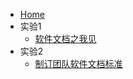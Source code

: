 * [Home](/)
* 实验1
  * [软件文档之我见](/实验1/2020302598-王旻安-第01次实验.md)
* 实验2
  * [制订团队软件文档标准](/实验2/2020302598-王旻安-第02次实验.md)